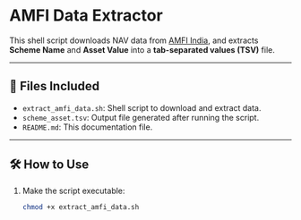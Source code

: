 # AMFI Data Extractor

This shell script downloads NAV data from [AMFI India](https://www.amfiindia.com/spages/NAVAll.txt), and extracts **Scheme Name** and **Asset Value** into a **tab-separated values (TSV)** file.

---

## 📁 Files Included

- `extract_amfi_data.sh`: Shell script to download and extract data.
- `scheme_asset.tsv`: Output file generated after running the script.
- `README.md`: This documentation file.

---

## 🛠 How to Use

1. Make the script executable:
   ```bash
   chmod +x extract_amfi_data.sh
